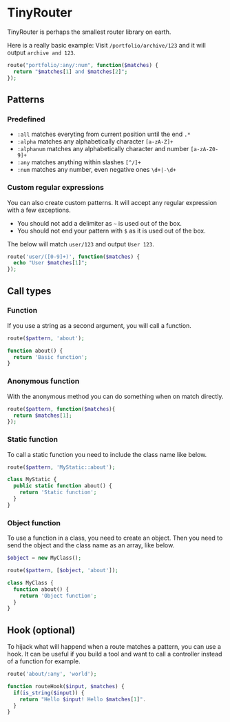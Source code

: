 # TinyRouter

TinyRouter is perhaps the smallest router library on earth.

Here is a really basic example: Visit `/portfolio/archive/123` and it will output `archive and 123`.

```php
route("portfolio/:any/:num", function($matches) {
  return "$matches[1] and $matches[2]";
});
```

## Patterns

### Predefined

- `:all` matches everyting from current position until the end `.*`
- `:alpha` matches any alphabetically character `[a-zA-Z]+`
- `:alphanum` matches any alphabetically character and number `[a-zA-Z0-9]+`
- `:any` matches anything within slashes `[^/]+`
- `:num` matches any number, even negative ones `\d+|-\d+`

### Custom regular expressions

You can also create custom patterns. It will accept any regular expression with a few exceptions.

- You should not add a delimiter as `~` is used out of the box.
- You should not end your pattern with `$` as it is used out of the box.

The below will match `user/123` and output `User 123`.

```php
route('user/([0-9]+)', function($matches) {
  echo "User $matches[1]";
});
```

## Call types

### Function

If you use a string as a second argument, you will call a function.

```php
route($pattern, 'about');

function about() {
  return 'Basic function';
}
```

### Anonymous function

With the anonymous method you can do something when on match directly.

```php
route($pattern, function($matches){
  return $matches[1];
});
```

### Static function

To call a static function you need to include the class name like below.

```php
route($pattern, 'MyStatic::about');

class MyStatic {
  public static function about() {
    return 'Static function';
  }
}
```

### Object function

To use a function in a class, you need to create an object. Then you need to send the object and the class name as an array, like below.

```php
$object = new MyClass();

route($pattern, [$object, 'about']);

class MyClass {
  function about() {
    return 'Object function';
  }
}
```

## Hook (optional)

To hijack what will happend when a route matches a pattern, you can use a hook. It can be useful if you build a tool and want to call a controller instead of a function for example.

```php
route('about/:any', 'world');

function routeHook($input, $matches) {
  if(is_string($input)) {
    return "Hello $input! Hello $matches[1]".
  }
}
```

<!--
### Presets

The IO CMS core includes some route presets. You can run these by using preset the name as argument.

```php
route('preset_name');
```

### Core presets

Below are the current IO CMS core route presets. You can also read about them in [route-presets.php](route-presets.php).

```php
route('asset');
```
-->
<!--

## Multiple routes in one go

You can also run all the routes in one go. Everything that works for single routes also works for multiple routes.

```php
routes([
    'preset_name',
    '/*/' => '_my_component',
    '/*/' => function() {
        return 'Something';
    },
]);
```
-->